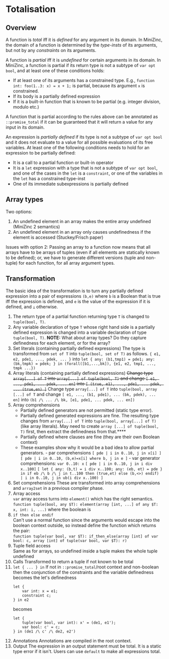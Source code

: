# Totalisation

## Overview

A function is _total_ iff it is _defined_ for any argument in its domain. In MiniZinc, the domain of a function is determined by the _type-insts_ of its arguments, but not by any _constraints_ on its arguments.

A function is _partial_ iff it is _undefined_ for certain arguments in its domain. In MiniZinc, a function is partial if its return type is not a subtype of `var opt bool`, and at least one of these conditions holds:

- If at least one of its arguments has a constrained type. E.g., `function int: foo(1..3: x) = x + 1;` is partial, because its argument `x` is constrained.
- If its body is a partially defined expression
- If it is a built-in function that is known to be partial (e.g. integer division, modulo etc.)

A function that is partial according to the rules above can be annotated as `::promise_total` if it can be guaranteed that it will return a value for any input in its domain.

An expression is _partially defined_ if its type is not a subtype of `var opt bool` and it does not evaluate to a value for all possible evaluations of its free variables. At least one of the following conditions needs to hold for an expression to be partially defined:

- It is a call to a partial function or built-in operator
- It is a `let` expression with a type that is not a subtype of `var opt bool`, and one of the cases in the `let` is a `constraint`, or one of the variables in the `let` has a constrained type-inst
- One of its immediate subexpressions is partially defined

## Array types

Two options:

1. An undefined element in an array makes the entire array undefined (MiniZinc 2 semantics)
2. An undefined element in an array only causes undefinedness if the element is accessed (Stuckey/Frisch paper)

Issues with option 2: Passing an array to a function now means that all arrays have to be arrays of tuples (even if all elements are statically known to be defined); or, we have to generate different versions (tuple and non-tuple) for each function, for all array argument types.

## Transformation

The basic idea of the transformation is to turn any partially defined expression into a pair of expressions `(b,e)` where `b` is a Boolean that is true iff the expression is defined, and `e` is the value of the expression if it is defined, and `⊥` otherwise.

1. The return type of a partial function returning type `T` is changed to `tuple(bool, T)`.
2. Any variable declaration of type `T` whose right hand side is a partially defined expression is changed into a variable declaration of type `tuple(bool, T)`. **NOTE:** What about array types? Do they capture definedness for each element, or for the array?
3. Set literals (containing partially defined expressions)
   The type is transformed from `set of T` into `tuple(bool, set of T)` as follows.
   `{ e1, e2, pde1, ..., pdek, ... }` into
   `let { any: (b1,tmp1) = pde1;
      any: (bk,tmpk) = pdek; }
in (forall([b1,...,bk]), {e1, e2, tmp1, ..., tmpk ...})`
4. Array literals (containing partially defined expressions)
   ~~Change type `array[...] of T` into `array[...] of tuple(bool, T)` and change
   `[ e1, ..., pde1, ... pdek, ... en]` into
   `[ (true, e1), ..., pde1, ... pdek, ... (true,en) ]`~~
   Change type `array[...] of T` into `tuple(bool, array [...] of T` and change `[ e1, ..., (b1, pde1), ... (bk, pdek), ... en]` into `(b1 /\ ... /\ bk, [e1, pde1, ... pdek, ... en])`
5. Array comprehensions
   - Partially defined generators are not permitted (static type error).
   - Partially defined generated expressions are fine. The resulting type changes from `array[...] of T` into `tuple(bool, array[...] of T)` (like array literals). May need to create `array [...] of tuple(bool, T)` first, then extract the definedness from that.\*\*\*\*
   - Partially defined where clauses are fine (they are their own Boolean context)
   - These examples show why it would be a bad idea to allow partial generators. - par comprehensions
     `[ pde | i in 0..10, j in x[i] ]`
     `[ pde | i in 0..10, (b,e)=x[i] where b, j in e ]` - var generator comprehensions:
     `var 0..10: x`
     `[ pde | i in 0..10, j in i div x..100]`
     `[ let { any: (b,t) = i div x..100;
        any: (eb, et) = pde } in
  if eb /\ b /\ j in t..100 then (true,et) else (b,<>) endif) |
i in 0..10, j in ub(i div x..100) ]`
6. Set comprehensions
   These are transformed into array comprehensions and `array2set` in a previous compiler phase.
7. Array access  
   `var` array access turns into `element()` which has the right semantics.
   `function tuple(bool, any $T): element(array [int, ...] of any $T: x, int: i, ...)` where the boolean is
8. `if then else endif`  
   Can't use a normal function since the arguments would escape into the boolean context outside, so instead define the function which returns the pair:  
   `function tuple(var bool, var $T): if_then_else(array [int] of var bool: c, array [int] of tuple(var bool, var $T): r)`
9. Tuple field access  
   Same as for arrays, so undefined inside a tuple makes the whole tuple undefined
10. Calls
    Transformed to return a tuple if not known to be total
11. `let { ... } in`
    If not in `::promise_total`/root context and non-boolean then the conjunction of the constraints and the variable definedness becomes the let's definedness
    ```
    let {
        var int: x = e1;
        constraint c;
    } in e2
    ```
    becomes
    ```
    let {
        tuple(var bool, var int): x' = (de1, e1');
        var bool: c' = c;
    } in (de1 /\ c' /\ de2, e2')
    ```
12. Annotations
    Annotations are compiled in the root context.
13. Output
    The expression in an output statement must be total. It is a static type error if it isn't. Users can use `default` to make all expressions total.
